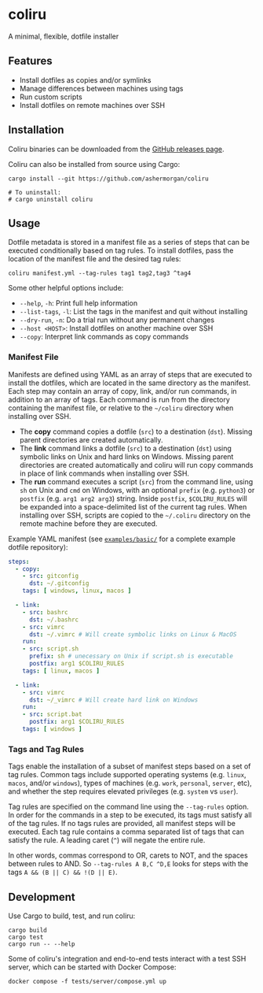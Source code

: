 # coliru

A minimal, flexible, dotfile installer

## Features

- Install dotfiles as copies and/or symlinks
- Manage differences between machines using tags
- Run custom scripts
- Install dotfiles on remote machines over SSH

## Installation

Coliru binaries can be downloaded from the
[GitHub releases page](https://github.com/ashermorgan/coliru/releases).

Coliru can also be installed from source using Cargo:

```
cargo install --git https://github.com/ashermorgan/coliru

# To uninstall:
# cargo uninstall coliru
```

## Usage

Dotfile metadata is stored in a manifest file as a series of steps that can be
executed conditionally based on tag rules. To install dotfiles, pass the
location of the manifest file and the desired tag rules:

```
coliru manifest.yml --tag-rules tag1 tag2,tag3 ^tag4
```

Some other helpful options include:

- `--help`, `-h`: Print full help information
- `--list-tags`, `-l`: List the tags in the manifest and quit without installing
- `--dry-run`, `-n`: Do a trial run without any permanent changes
- `--host <HOST>`: Install dotfiles on another machine over SSH
- `--copy`: Interpret link commands as copy commands

### Manifest File

Manifests are defined using YAML as an array of steps that are executed to
install the dotfiles, which are located in the same directory as the manifest.
Each step may contain an array of copy, link, and/or run commands, in addition
to an array of tags. Each command is run from the directory containing the
manifest file, or relative to the `~/coliru` directory when installing over SSH.

- The **copy** command copies a dotfile (`src`) to a destination (`dst`).
  Missing parent directories are created automatically.
- The **link** command links a dotfile (`src`) to a destination (`dst`) using
  symbolic links on Unix and hard links on Windows. Missing parent directories
  are created automatically and coliru will run copy commands in place
  of link commands when installing over SSH.
- The **run** command executes a script (`src`) from the command line, using
  `sh` on Unix and `cmd` on Windows, with an optional `prefix` (e.g. `python3`)
  or `postfix` (e.g. `arg1 arg2 arg3`) string. Inside `postfix`, `$COLIRU_RULES`
  will be expanded into a space-delimited list of the current tag rules. When
  installing over SSH, scripts are copied to the `~/.coliru` directory on the
  remote machine before they are executed.

Example YAML manifest (see
[`examples/basic/`](examples/basic/) for a complete example dotfile repository):

```yml
steps:
  - copy:
    - src: gitconfig
      dst: ~/.gitconfig
    tags: [ windows, linux, macos ]

  - link:
    - src: bashrc
      dst: ~/.bashrc
    - src: vimrc
      dst: ~/.vimrc # Will create symbolic links on Linux & MacOS
    run:
    - src: script.sh
      prefix: sh # unecessary on Unix if script.sh is executable
      postfix: arg1 $COLIRU_RULES
    tags: [ linux, macos ]

  - link:
    - src: vimrc
      dst: ~/_vimrc # Will create hard link on Windows
    run:
    - src: script.bat
      postfix: arg1 $COLIRU_RULES
    tags: [ windows ]
```

### Tags and Tag Rules

Tags enable the installation of a subset of manifest steps based on a set of tag
rules. Common tags include supported operating systems (e.g. `linux`, `macos`,
and/or `windows`), types of machines (e.g. `work`, `personal`, `server`, etc),
and whether the step requires elevated privileges (e.g. `system` vs `user`).

Tag rules are specified on the command line using the `--tag-rules` option. In
order for the commands in a step to be executed, its tags must satisfy all of
the tag rules. If no tags rules are provided, all manifest steps will be
executed. Each tag rule contains a comma separated list of tags that can satisfy
the rule. A leading caret (`^`) will negate the entire rule.

In other words, commas correspond to OR, carets to NOT, and the spaces between
rules to AND. So `--tag-rules A B,C ^D,E` looks for steps with the tags `A && (B
|| C) && !(D || E)`.

## Development

Use Cargo to build, test, and run coliru:

```
cargo build
cargo test
cargo run -- --help
```

Some of coliru's integration and end-to-end tests interact with a test SSH
server, which can be started with Docker Compose:

```
docker compose -f tests/server/compose.yml up
```
